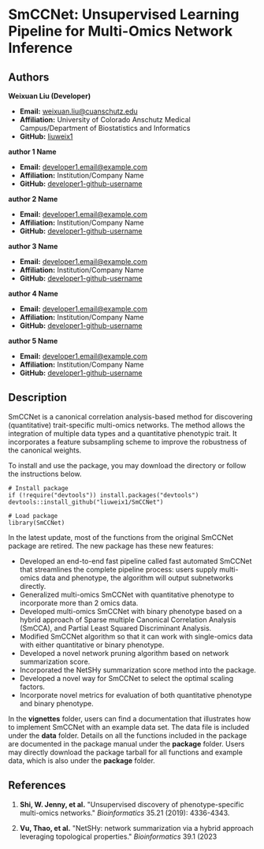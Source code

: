 # SmCCNet: Unsupervised Learning Pipeline for Multi-Omics Network Inference

## Authors


**Weixuan Liu (Developer)** 
- **Email:** weixuan.liu@cuanschutz.edu  
- **Affiliation:** University of Colorado Anschutz Medical Campus/Department of Biostatistics and Informatics  
- **GitHub:** [liuweix1](https://github.com/liuweix1/)  

**author 1 Name**  
- **Email:** developer1.email@example.com  
- **Affiliation:** Institution/Company Name  
- **GitHub:** [developer1-github-username](https://github.com/developer1-github-username)  


**author 2 Name**  
- **Email:** developer1.email@example.com  
- **Affiliation:** Institution/Company Name  
- **GitHub:** [developer1-github-username](https://github.com/developer1-github-username)  

**author 3 Name**  
- **Email:** developer1.email@example.com  
- **Affiliation:** Institution/Company Name  
- **GitHub:** [developer1-github-username](https://github.com/developer1-github-username)

**author 4 Name**  
- **Email:** developer1.email@example.com  
- **Affiliation:** Institution/Company Name  
- **GitHub:** [developer1-github-username](https://github.com/developer1-github-username)

**author 5 Name**  
- **Email:** developer1.email@example.com  
- **Affiliation:** Institution/Company Name  
- **GitHub:** [developer1-github-username](https://github.com/developer1-github-username)  

## Description

SmCCNet is a canonical correlation analysis-based method for discovering (quantitative) trait-specific multi-omics networks. The method allows the integration of multiple data types and a quantitative phenotypic trait. It incorporates a feature subsampling scheme to improve the robustness of the canonical weights. 

To install and use the package, you may download the directory or follow the instructions below.
```{r, install-and-example}
# Install package
if (!require("devtools")) install.packages("devtools")
devtools::install_github("liuweix1/SmCCNet")

# Load package
library(SmCCNet)
```

In the latest update, most of the functions from the original SmCCNet package are retired. The new package has these new features:

- Developed an end-to-end fast pipeline called fast automated SmCCNet that streamlines the complete pipeline process: users supply multi-omics data and phenotype, the algorithm will output subnetworks directly.
- Generalized multi-omics SmCCNet with quantitative phenotype to incorporate more than 2 omics data.
- Developed multi-omics SmCCNet with binary phenotype based on a hybrid approach of Sparse multiple Canonical Correlation Analysis (SmCCA), and Partial Least Squared Discriminant Analysis.
- Modified SmCCNet algorithm so that it can work with single-omics data with either quantitative or binary phenotype.
- Developed a novel network pruning algorithm based on network summarization score.
- Incorporated the NetSHy summarization score method into the package.
- Developed a novel way for SmCCNet to select the optimal scaling factors.
- Incorporate novel metrics for evaluation of both quantitative phenotype and binary phenotype.


In the **vignettes** folder, users can find a documentation that illustrates how to implement SmCCNet with an example data set. The data file is included under the **data** folder. Details on all the functions included in the package are documented in the package manual under the **package** folder. Users may directly download the package tarball for all functions and example data, which is also under the **package** folder.

## References

1. **Shi, W. Jenny, et al.** "Unsupervised discovery of phenotype-specific multi-omics networks." *Bioinformatics* 35.21 (2019): 4336-4343.

2. **Vu, Thao, et al.** "NetSHy: network summarization via a hybrid approach leveraging topological properties." *Bioinformatics* 39.1 (2023





